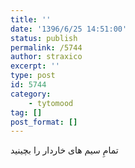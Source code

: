 ```yaml
---
title: ''
date: '1396/6/25 14:51:00'
status: publish
permalink: /5744
author: straxico
excerpt: ''
type: post
id: 5744
category:
    - tytomood
tag: []
post_format: []
---
```

تمامِ سیم های خاردار را بچینید